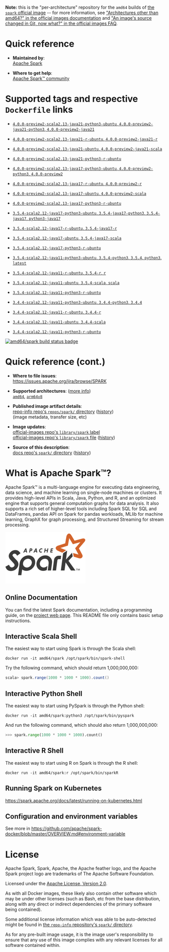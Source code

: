 <!--

********************************************************************************

WARNING:

    DO NOT EDIT "spark/README.md"

    IT IS AUTO-GENERATED

    (from the other files in "spark/" combined with a set of templates)

********************************************************************************

-->

**Note:** this is the "per-architecture" repository for the `amd64` builds of [the `spark` official image](https://hub.docker.com/_/spark) -- for more information, see ["Architectures other than amd64?" in the official images documentation](https://github.com/docker-library/official-images#architectures-other-than-amd64) and ["An image's source changed in Git, now what?" in the official images FAQ](https://github.com/docker-library/faq#an-images-source-changed-in-git-now-what).

# Quick reference

-	**Maintained by**:  
	[Apache Spark](https://spark.apache.org/committers.html)

-	**Where to get help**:  
	[Apache Spark™ community](https://spark.apache.org/community.html)

# Supported tags and respective `Dockerfile` links

-	[`4.0.0-preview2-scala2.13-java21-python3-ubuntu`, `4.0.0-preview2-java21-python3`, `4.0.0-preview2-java21`](https://github.com/apache/spark-docker/blob/059a2817e53ac7c0c408196f9eb91397a99ec84e/4.0.0-preview2/scala2.13-java21-python3-ubuntu/Dockerfile)

-	[`4.0.0-preview2-scala2.13-java21-r-ubuntu`, `4.0.0-preview2-java21-r`](https://github.com/apache/spark-docker/blob/059a2817e53ac7c0c408196f9eb91397a99ec84e/4.0.0-preview2/scala2.13-java21-r-ubuntu/Dockerfile)

-	[`4.0.0-preview2-scala2.13-java21-ubuntu`, `4.0.0-preview2-java21-scala`](https://github.com/apache/spark-docker/blob/059a2817e53ac7c0c408196f9eb91397a99ec84e/4.0.0-preview2/scala2.13-java21-ubuntu/Dockerfile)

-	[`4.0.0-preview2-scala2.13-java21-python3-r-ubuntu`](https://github.com/apache/spark-docker/blob/059a2817e53ac7c0c408196f9eb91397a99ec84e/4.0.0-preview2/scala2.13-java21-python3-r-ubuntu/Dockerfile)

-	[`4.0.0-preview2-scala2.13-java17-python3-ubuntu`, `4.0.0-preview2-python3`, `4.0.0-preview2`](https://github.com/apache/spark-docker/blob/059a2817e53ac7c0c408196f9eb91397a99ec84e/4.0.0-preview2/scala2.13-java17-python3-ubuntu/Dockerfile)

-	[`4.0.0-preview2-scala2.13-java17-r-ubuntu`, `4.0.0-preview2-r`](https://github.com/apache/spark-docker/blob/059a2817e53ac7c0c408196f9eb91397a99ec84e/4.0.0-preview2/scala2.13-java17-r-ubuntu/Dockerfile)

-	[`4.0.0-preview2-scala2.13-java17-ubuntu`, `4.0.0-preview2-scala`](https://github.com/apache/spark-docker/blob/059a2817e53ac7c0c408196f9eb91397a99ec84e/4.0.0-preview2/scala2.13-java17-ubuntu/Dockerfile)

-	[`4.0.0-preview2-scala2.13-java17-python3-r-ubuntu`](https://github.com/apache/spark-docker/blob/059a2817e53ac7c0c408196f9eb91397a99ec84e/4.0.0-preview2/scala2.13-java17-python3-r-ubuntu/Dockerfile)

-	[`3.5.4-scala2.12-java17-python3-ubuntu`, `3.5.4-java17-python3`, `3.5.4-java17`, `python3-java17`](https://github.com/apache/spark-docker/blob/6b917ced4279dd7b3a33a81a08db37b3f27e037b/3.5.4/scala2.12-java17-python3-ubuntu/Dockerfile)

-	[`3.5.4-scala2.12-java17-r-ubuntu`, `3.5.4-java17-r`](https://github.com/apache/spark-docker/blob/6b917ced4279dd7b3a33a81a08db37b3f27e037b/3.5.4/scala2.12-java17-r-ubuntu/Dockerfile)

-	[`3.5.4-scala2.12-java17-ubuntu`, `3.5.4-java17-scala`](https://github.com/apache/spark-docker/blob/6b917ced4279dd7b3a33a81a08db37b3f27e037b/3.5.4/scala2.12-java17-ubuntu/Dockerfile)

-	[`3.5.4-scala2.12-java17-python3-r-ubuntu`](https://github.com/apache/spark-docker/blob/6b917ced4279dd7b3a33a81a08db37b3f27e037b/3.5.4/scala2.12-java17-python3-r-ubuntu/Dockerfile)

-	[`3.5.4-scala2.12-java11-python3-ubuntu`, `3.5.4-python3`, `3.5.4`, `python3`, `latest`](https://github.com/apache/spark-docker/blob/6b917ced4279dd7b3a33a81a08db37b3f27e037b/3.5.4/scala2.12-java11-python3-ubuntu/Dockerfile)

-	[`3.5.4-scala2.12-java11-r-ubuntu`, `3.5.4-r`, `r`](https://github.com/apache/spark-docker/blob/6b917ced4279dd7b3a33a81a08db37b3f27e037b/3.5.4/scala2.12-java11-r-ubuntu/Dockerfile)

-	[`3.5.4-scala2.12-java11-ubuntu`, `3.5.4-scala`, `scala`](https://github.com/apache/spark-docker/blob/6b917ced4279dd7b3a33a81a08db37b3f27e037b/3.5.4/scala2.12-java11-ubuntu/Dockerfile)

-	[`3.5.4-scala2.12-java11-python3-r-ubuntu`](https://github.com/apache/spark-docker/blob/6b917ced4279dd7b3a33a81a08db37b3f27e037b/3.5.4/scala2.12-java11-python3-r-ubuntu/Dockerfile)

-	[`3.4.4-scala2.12-java11-python3-ubuntu`, `3.4.4-python3`, `3.4.4`](https://github.com/apache/spark-docker/blob/18c599ec44230c48fc982eb52d6cdf069883a57d/3.4.4/scala2.12-java11-python3-ubuntu/Dockerfile)

-	[`3.4.4-scala2.12-java11-r-ubuntu`, `3.4.4-r`](https://github.com/apache/spark-docker/blob/18c599ec44230c48fc982eb52d6cdf069883a57d/3.4.4/scala2.12-java11-r-ubuntu/Dockerfile)

-	[`3.4.4-scala2.12-java11-ubuntu`, `3.4.4-scala`](https://github.com/apache/spark-docker/blob/18c599ec44230c48fc982eb52d6cdf069883a57d/3.4.4/scala2.12-java11-ubuntu/Dockerfile)

-	[`3.4.4-scala2.12-java11-python3-r-ubuntu`](https://github.com/apache/spark-docker/blob/18c599ec44230c48fc982eb52d6cdf069883a57d/3.4.4/scala2.12-java11-python3-r-ubuntu/Dockerfile)

[![amd64/spark build status badge](https://img.shields.io/jenkins/s/https/doi-janky.infosiftr.net/job/multiarch/job/amd64/job/spark.svg?label=amd64/spark%20%20build%20job)](https://doi-janky.infosiftr.net/job/multiarch/job/amd64/job/spark/)

# Quick reference (cont.)

-	**Where to file issues**:  
	https://issues.apache.org/jira/browse/SPARK

-	**Supported architectures**: ([more info](https://github.com/docker-library/official-images#architectures-other-than-amd64))  
	[`amd64`](https://hub.docker.com/r/amd64/spark/), [`arm64v8`](https://hub.docker.com/r/arm64v8/spark/)

-	**Published image artifact details**:  
	[repo-info repo's `repos/spark/` directory](https://github.com/docker-library/repo-info/blob/master/repos/spark) ([history](https://github.com/docker-library/repo-info/commits/master/repos/spark))  
	(image metadata, transfer size, etc)

-	**Image updates**:  
	[official-images repo's `library/spark` label](https://github.com/docker-library/official-images/issues?q=label%3Alibrary%2Fspark)  
	[official-images repo's `library/spark` file](https://github.com/docker-library/official-images/blob/master/library/spark) ([history](https://github.com/docker-library/official-images/commits/master/library/spark))

-	**Source of this description**:  
	[docs repo's `spark/` directory](https://github.com/docker-library/docs/tree/master/spark) ([history](https://github.com/docker-library/docs/commits/master/spark))

# What is Apache Spark™?

Apache Spark™ is a multi-language engine for executing data engineering, data science, and machine learning on single-node machines or clusters. It provides high-level APIs in Scala, Java, Python, and R, and an optimized engine that supports general computation graphs for data analysis. It also supports a rich set of higher-level tools including Spark SQL for SQL and DataFrames, pandas API on Spark for pandas workloads, MLlib for machine learning, GraphX for graph processing, and Structured Streaming for stream processing.

![logo](https://raw.githubusercontent.com/docker-library/docs/a16cd1ae80c04193c029a686d3006c95edb81594/spark/logo.png)

## Online Documentation

You can find the latest Spark documentation, including a programming guide, on the [project web page](https://spark.apache.org/documentation.html). This README file only contains basic setup instructions.

## Interactive Scala Shell

The easiest way to start using Spark is through the Scala shell:

```console
docker run -it amd64/spark /opt/spark/bin/spark-shell
```

Try the following command, which should return 1,000,000,000:

```scala
scala> spark.range(1000 * 1000 * 1000).count()
```

## Interactive Python Shell

The easiest way to start using PySpark is through the Python shell:

```console
docker run -it amd64/spark:python3 /opt/spark/bin/pyspark
```

And run the following command, which should also return 1,000,000,000:

```python
>>> spark.range(1000 * 1000 * 1000).count()
```

## Interactive R Shell

The easiest way to start using R on Spark is through the R shell:

```console
docker run -it amd64/spark:r /opt/spark/bin/sparkR
```

## Running Spark on Kubernetes

https://spark.apache.org/docs/latest/running-on-kubernetes.html

## Configuration and environment variables

See more in https://github.com/apache/spark-docker/blob/master/OVERVIEW.md#environment-variable

# License

Apache Spark, Spark, Apache, the Apache feather logo, and the Apache Spark project logo are trademarks of The Apache Software Foundation.

Licensed under the [Apache License, Version 2.0](https://www.apache.org/licenses/LICENSE-2.0).

As with all Docker images, these likely also contain other software which may be under other licenses (such as Bash, etc from the base distribution, along with any direct or indirect dependencies of the primary software being contained).

Some additional license information which was able to be auto-detected might be found in [the `repo-info` repository's `spark/` directory](https://github.com/docker-library/repo-info/tree/master/repos/spark).

As for any pre-built image usage, it is the image user's responsibility to ensure that any use of this image complies with any relevant licenses for all software contained within.
